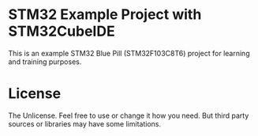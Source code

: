 # STM32 Example Project with STM32CubeIDE

This is an example STM32 Blue Pill (STM32F103C8T6) project for learning and training purposes.

# License
The Unlicense. Feel free to use or change it how you need.
But third party sources or libraries may have some limitations.
